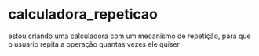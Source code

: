 # calculadora_repeticao
estou criando uma calculadora com um mecanismo de repetição, para que o usuario repita a operação quantas vezes ele quiser
